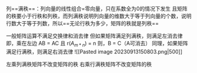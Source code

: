 列==满秩==：列向量的线性组合=零向量，只在系数全为0的情况下发生
且矩阵的秩要小于行秩和列秩，而列满秩说明列向量的维数大于等于列向量的个数，说明行数大于等于列数，所以==无论行秩为多少，矩阵的秩就是列秩==

一般矩阵运算不满足交换律和消去律
但如果矩阵满足列满秩，则满足左消去律
即，乘在左边 AB = AC 且 r($A_{m*n}$) = n
则，B = C（A可消去）
同理，如果矩阵满足行满秩，则满足右消去律
![[Pasted image 20230913150803.png|500]]

左乘列满秩矩阵不改变矩阵的秩
右乘行满秩矩阵不改变矩阵的秩

